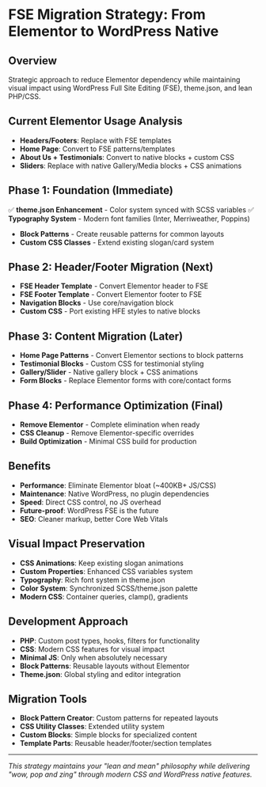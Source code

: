 # FSE Migration Strategy: From Elementor to WordPress Native

## Overview
Strategic approach to reduce Elementor dependency while maintaining visual impact using WordPress Full Site Editing (FSE), theme.json, and lean PHP/CSS.

## Current Elementor Usage Analysis
- **Headers/Footers**: Replace with FSE templates
- **Home Page**: Convert to FSE patterns/templates  
- **About Us + Testimonials**: Convert to native blocks + custom CSS
- **Sliders**: Replace with native Gallery/Media blocks + CSS animations

## Phase 1: Foundation (Immediate)
✅ **theme.json Enhancement** - Color system synced with SCSS variables
✅ **Typography System** - Modern font families (Inter, Merriweather, Poppins)
- **Block Patterns** - Create reusable patterns for common layouts
- **Custom CSS Classes** - Extend existing slogan/card system

## Phase 2: Header/Footer Migration (Next)
- **FSE Header Template** - Convert Elementor header to FSE
- **FSE Footer Template** - Convert Elementor footer to FSE  
- **Navigation Blocks** - Use core/navigation block
- **Custom CSS** - Port existing HFE styles to native blocks

## Phase 3: Content Migration (Later)
- **Home Page Patterns** - Convert Elementor sections to block patterns
- **Testimonial Blocks** - Custom CSS for testimonial styling
- **Gallery/Slider** - Native gallery block + CSS animations
- **Form Blocks** - Replace Elementor forms with core/contact forms

## Phase 4: Performance Optimization (Final)
- **Remove Elementor** - Complete elimination when ready
- **CSS Cleanup** - Remove Elementor-specific overrides
- **Build Optimization** - Minimal CSS build for production

## Benefits
- **Performance**: Eliminate Elementor bloat (~400KB+ JS/CSS)
- **Maintenance**: Native WordPress, no plugin dependencies
- **Speed**: Direct CSS control, no JS overhead
- **Future-proof**: WordPress FSE is the future
- **SEO**: Cleaner markup, better Core Web Vitals

## Visual Impact Preservation
- **CSS Animations**: Keep existing slogan animations
- **Custom Properties**: Enhanced CSS variables system
- **Typography**: Rich font system in theme.json
- **Color System**: Synchronized SCSS/theme.json palette
- **Modern CSS**: Container queries, clamp(), gradients

## Development Approach
- **PHP**: Custom post types, hooks, filters for functionality
- **CSS**: Modern CSS features for visual impact
- **Minimal JS**: Only when absolutely necessary
- **Block Patterns**: Reusable layouts without Elementor
- **Theme.json**: Global styling and editor integration

## Migration Tools
- **Block Pattern Creator**: Custom patterns for repeated layouts
- **CSS Utility Classes**: Extended utility system
- **Custom Blocks**: Simple blocks for specialized content
- **Template Parts**: Reusable header/footer/section templates

---

*This strategy maintains your "lean and mean" philosophy while delivering "wow, pop and zing" through modern CSS and WordPress native features.*
